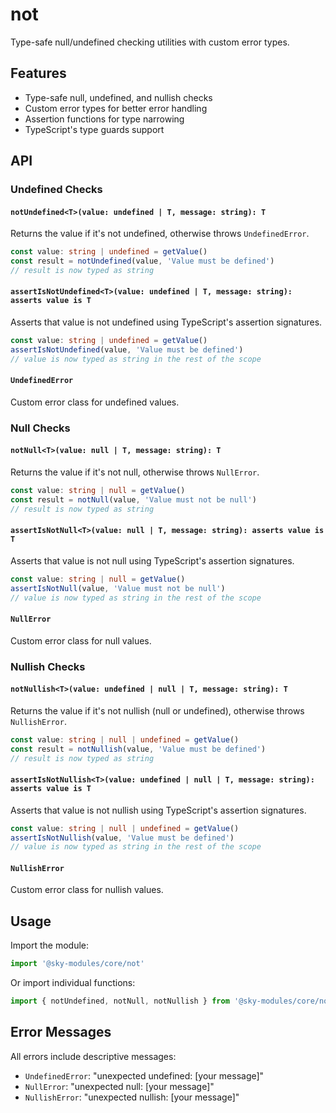 # not

Type-safe null/undefined checking utilities with custom error types.

## Features

- Type-safe null, undefined, and nullish checks
- Custom error types for better error handling
- Assertion functions for type narrowing
- TypeScript's type guards support

## API

### Undefined Checks

#### `notUndefined<T>(value: undefined | T, message: string): T`

Returns the value if it's not undefined, otherwise throws `UndefinedError`.

```typescript
const value: string | undefined = getValue()
const result = notUndefined(value, 'Value must be defined')
// result is now typed as string
```

#### `assertIsNotUndefined<T>(value: undefined | T, message: string): asserts value is T`

Asserts that value is not undefined using TypeScript's assertion signatures.

```typescript
const value: string | undefined = getValue()
assertIsNotUndefined(value, 'Value must be defined')
// value is now typed as string in the rest of the scope
```

#### `UndefinedError`

Custom error class for undefined values.

### Null Checks

#### `notNull<T>(value: null | T, message: string): T`

Returns the value if it's not null, otherwise throws `NullError`.

```typescript
const value: string | null = getValue()
const result = notNull(value, 'Value must not be null')
// result is now typed as string
```

#### `assertIsNotNull<T>(value: null | T, message: string): asserts value is T`

Asserts that value is not null using TypeScript's assertion signatures.

```typescript
const value: string | null = getValue()
assertIsNotNull(value, 'Value must not be null')
// value is now typed as string in the rest of the scope
```

#### `NullError`

Custom error class for null values.

### Nullish Checks

#### `notNullish<T>(value: undefined | null | T, message: string): T`

Returns the value if it's not nullish (null or undefined), otherwise throws `NullishError`.

```typescript
const value: string | null | undefined = getValue()
const result = notNullish(value, 'Value must be defined')
// result is now typed as string
```

#### `assertIsNotNullish<T>(value: undefined | null | T, message: string): asserts value is T`

Asserts that value is not nullish using TypeScript's assertion signatures.

```typescript
const value: string | null | undefined = getValue()
assertIsNotNullish(value, 'Value must be defined')
// value is now typed as string in the rest of the scope
```

#### `NullishError`

Custom error class for nullish values.

## Usage

Import the module:

```typescript
import '@sky-modules/core/not'
```

Or import individual functions:

```typescript
import { notUndefined, notNull, notNullish } from '@sky-modules/core/not'
```

## Error Messages

All errors include descriptive messages:

- `UndefinedError`: "unexpected undefined: [your message]"
- `NullError`: "unexpected null: [your message]"
- `NullishError`: "unexpected nullish: [your message]"
